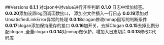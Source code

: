 
##Versions
**0.1.1** 对cjson中对value进行非空判断
**0.1.0** 日志中增加标签。
**0.0.20**添加设置log回调函数接口， 添加空文件插入一行日志
**0.0.19**添加对UnsatisfiedLinkError异常的处理
**0.0.18**clogan修改mmap回写的判断条件
**0.0.17**clogan添加保持缓存的接口
**0.0.16**加开关，去掉Clogan
**0.0.15**去掉比例分配clogan ,全量clogan
**0.0.14**对mmap做保护，增加大日志切片
**0.0.13**修改C代码库


